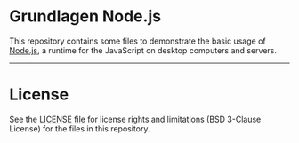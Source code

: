 # Grundlagen Node.js

This repository contains some files to demonstrate the basic usage of [Node.js](https://nodejs.org),
a runtime for the JavaScript on desktop computers and servers.


----
# License

See the [LICENSE file](LICENSE.md) for license rights and limitations (BSD 3-Clause License)
for the files in this repository.


